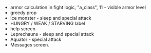 - armor calculation in fight logic, "a_class", 11 - visible armor level
- greedy prop
- ice monster - sleep and special attack
- HUNGRY / WEAK / STARVING label
- help screen
- Leprechauns - sleep and special attack
- Aquator - special attack
- Messages screen.
